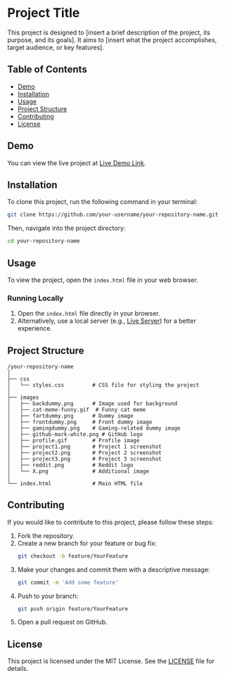 
# Project Title

This project is designed to [insert a brief description of the project, its purpose, and its goals]. It aims to [insert what the project accomplishes, target audience, or key features].

## Table of Contents
- [Demo](#demo)
- [Installation](#installation)
- [Usage](#usage)
- [Project Structure](#project-structure)
- [Contributing](#contributing)
- [License](#license)

## Demo

You can view the live project at [Live Demo Link](http://your-live-demo-link.com).

## Installation

To clone this project, run the following command in your terminal:

```bash
git clone https://github.com/your-username/your-repository-name.git
```

Then, navigate into the project directory:

```bash
cd your-repository-name
```

## Usage

To view the project, open the `index.html` file in your web browser. 

### Running Locally

1. Open the `index.html` file directly in your browser.
2. Alternatively, use a local server (e.g., [Live Server](https://marketplace.visualstudio.com/items?itemName=ritwickdey.LiveServer)) for a better experience.

## Project Structure

```
/your-repository-name
│
├── css
│   └── styles.css         # CSS file for styling the project
│
├── images
│   ├── backdummy.png      # Image used for background
│   ├── cat-meme-funny.gif  # Funny cat meme
│   ├── fartdummy.png      # Dummy image
│   ├── frontdummy.png     # Front dummy image
│   ├── gamingdummy.png    # Gaming-related dummy image
│   ├── github-mark-white.png # GitHub logo
│   ├── profile.gif        # Profile image
│   ├── project1.png       # Project 1 screenshot
│   ├── project2.png       # Project 2 screenshot
│   ├── project3.png       # Project 3 screenshot
│   ├── reddit.png         # Reddit logo
│   └── X.png              # Additional image
│
└── index.html             # Main HTML file
```

## Contributing

If you would like to contribute to this project, please follow these steps:

1. Fork the repository.
2. Create a new branch for your feature or bug fix:
   ```bash
   git checkout -b feature/YourFeature
   ```
3. Make your changes and commit them with a descriptive message:
   ```bash
   git commit -m 'Add some feature'
   ```
4. Push to your branch:
   ```bash
   git push origin feature/YourFeature
   ```
5. Open a pull request on GitHub.

## License

This project is licensed under the MIT License. See the [LICENSE](LICENSE) file for details.
